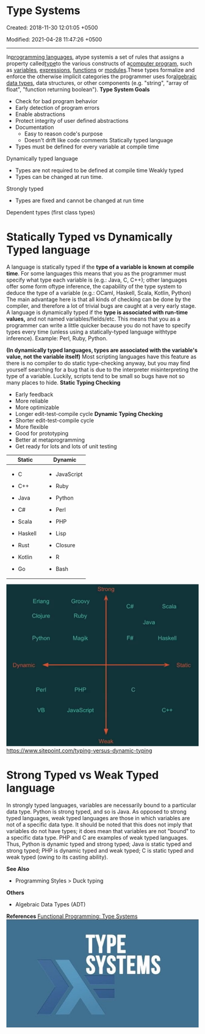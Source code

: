# Type Systems

Created: 2018-11-30 12:01:05 +0500

Modified: 2021-04-28 11:47:26 +0500

---

In[programming languages](https://en.wikipedia.org/wiki/Programming_language), atype systemis a set of rules that assigns a property called[type](https://en.wikipedia.org/wiki/Type_(computer_science))to the various constructs of a[computer program](https://en.wikipedia.org/wiki/Computer_program), such as [variables](https://en.wikipedia.org/wiki/Variable_(computer_science)), [expressions](https://en.wikipedia.org/wiki/Expression_(computer_science)), [functions](https://en.wikipedia.org/wiki/Function_(computer_science)) or [modules](https://en.wikipedia.org/wiki/Modular_programming).These types formalize and enforce the otherwise implicit categories the programmer uses for[algebraic data types](https://en.wikipedia.org/wiki/Algebraic_data_type), data structures, or other components (e.g. "string", "array of float", "function returning boolean").
**Type System Goals**
-   Check for bad program behavior
-   Early detection of program errors
-   Enable abstractions
-   Protect integrity of user defined abstractions
-   Documentation
    -   Easy to reason code's purpose
    -   Doesn't drift like code comments
Statically typed language
-   Types must be defined for every variable at compile time

Dynamically typed language
-   Types are not required to be defined at compile time
Weakly typed
-   Types can be changed at run time.

Strongly typed
-   Types are fixed and cannot be changed at run time

Dependent types (first class types)
# Statically Typed vs Dynamically Typed language

A language is statically typed if the **type of a variable is known at compile time**. For some languages this means that you as the programmer must specify what type each variable is (e.g.: Java, C, C++); other languages offer some form oftype inference, the capability of the type system to deduce the type of a variable (e.g.: OCaml, Haskell, Scala, Kotlin, Python)
The main advantage here is that all kinds of checking can be done by the compiler, and therefore a lot of trivial bugs are caught at a very early stage.
A language is dynamically typed if the **type is associated with run-time values,** and not named variables/fields/etc. This means that you as a programmer can write a little quicker because you do not have to specify types every time (unless using a statically-typed language withtype inference). Example: Perl, Ruby, Python.

**(In dynamically typed languages, types are associated with the variable's value, not the variable itself)**
Most scripting languages have this feature as there is no compiler to do static type-checking anyway, but you may find yourself searching for a bug that is due to the interpreter misinterpreting the type of a variable. Luckily, scripts tend to be small so bugs have not so many places to hide.
**Static Typing Checking**
-   Early feedback
-   More reliable
-   More optimizable
-   Longer edit-test-compile cycle
**Dynamic Typing Checking**
-   Shorter edit-test-compile cycle
-   More flexible
-   Good for prototyping
-   Better at metaprogramming
-   Get ready for lots and lots of unit testing
<table>
<colgroup>
<col style="width: 47%" >
<col style="width: 52%" >
</colgroup>
<thead>
<tr class="header">
<th>Static</th>
<th>Dynamic</th>
</tr>
</thead>
<tbody>
<tr class="odd">
<td><ul class="incremental">
<li><p>C</p></li>
<li><p>C++</p></li>
<li><p>Java</p></li>
<li><p>C#</p></li>
<li><p>Scala</p></li>
<li><p>Haskell</p></li>
<li><p>Rust</p></li>
<li><p>Kotlin</p></li>
<li><p>Go</p></li>
</ul></td>
<td><ul class="incremental">
<li><p>JavaScript</p></li>
<li><p>Ruby</p></li>
<li><p>Python</p></li>
<li><p>Perl</p></li>
<li><p>PHP</p></li>
<li><p>Lisp</p></li>
<li><p>Closure</p></li>
<li><p>R</p></li>
<li><p>Bash</p></li>
</ul></td>
</tr>
</tbody>
</table>

![Erlang Clojure Python Dynamic perl VB Strong Groovy Ruby Magik JavaScript Weak Java c Scala Haskell Static C++ ](media/Type-Systems-image1.png)
<https://www.sitepoint.com/typing-versus-dynamic-typing>

# Strong Typed vs Weak Typed language
In strongly typed languages, variables are necessarily bound to a particular data type. Python is strong typed, and so is Java.
As opposed to strong typed languages, weak typed languages are those in which variables are not of a specific data type. It should be noted that this does not imply that variables do not have types; it does mean that variables are not "bound" to a specific data type. PHP and C are examples of weak typed languages.
Thus, Python is dynamic typed and strong typed; Java is static typed and strong typed; PHP is dynamic typed and weak typed; C is static typed and weak typed (owing to its casting ability).

**See Also**
-   Programming Styles > Duck typing

**Others**
-   Algebraic Data Types (ADT)

**References**
[Functional Programming: Type Systems](https://www.youtube.com/watch?v=hy1wjkcIBCU)
![TYPE SYSTEMS ](media/Type-Systems-image2.jpg)